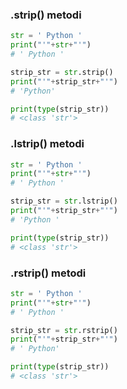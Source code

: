 ### .strip() metodi

```python
str = ' Python '
print("'"+str+"'")
# ' Python '

strip_str = str.strip()
print("'"+strip_str+"'")
# 'Python'

print(type(strip_str))
# <class 'str'>
```

### .lstrip() metodi

```python
str = ' Python '
print("'"+str+"'")
# ' Python '

strip_str = str.lstrip()
print("'"+strip_str+"'")
# 'Python '

print(type(strip_str))
# <class 'str'>
```

### .rstrip() metodi

```python
str = ' Python '
print("'"+str+"'")
# ' Python '

strip_str = str.rstrip()
print("'"+strip_str+"'")
# ' Python'

print(type(strip_str))
# <class 'str'>
```


